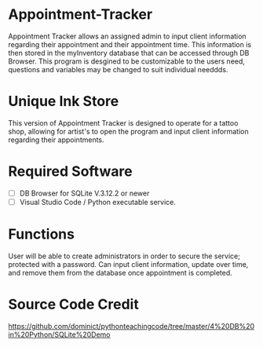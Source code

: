 # Appointment-Tracker
Appointment Tracker allows an assigned admin to input client information regarding their appointment and their appointment time. This information is then stored in the myInventory database that can be accessed through DB Browser. This program is desgined to be customizable to the users need, questions and variables may be changed to suit individual needdds.

# Unique Ink Store
This version of Appointment Tracker is designed to operate for a tattoo shop, allowing for artist's to open the program and input client information regarding their appointments.

# Required Software
- [ ] DB Browser for SQLite V.3.12.2 or newer
- [ ] Visual Studio Code / Python executable service.

# Functions
User will be able to create administrators in order to secure the service; protected with a password. Can input client information, update over time, and remove them from the database once appointment is completed.

# Source Code Credit
https://github.com/dominict/pythonteachingcode/tree/master/4%20DB%20in%20Python/SQLite%20Demo
